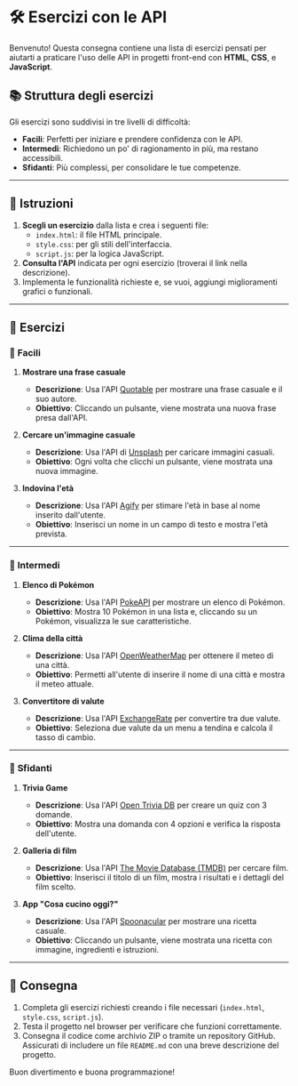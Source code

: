 # 🛠️ Esercizi con le API

Benvenuto! Questa consegna contiene una lista di esercizi pensati per aiutarti a praticare l'uso delle API in progetti front-end con **HTML**, **CSS**, e **JavaScript**.

## 📚 Struttura degli esercizi

Gli esercizi sono suddivisi in tre livelli di difficoltà:  

- **Facili**: Perfetti per iniziare e prendere confidenza con le API.
- **Intermedi**: Richiedono un po' di ragionamento in più, ma restano accessibili.
- **Sfidanti**: Più complessi, per consolidare le tue competenze.

---

## 🏁 Istruzioni

1. **Scegli un esercizio** dalla lista e crea i seguenti file:
   - `index.html`: il file HTML principale.
   - `style.css`: per gli stili dell'interfaccia.
   - `script.js`: per la logica JavaScript.
2. **Consulta l'API** indicata per ogni esercizio (troverai il link nella descrizione).
3. Implementa le funzionalità richieste e, se vuoi, aggiungi miglioramenti grafici o funzionali.

---

## 🌟 Esercizi

### 📘 **Facili**
1. **Mostrare una frase casuale**
   - **Descrizione**: Usa l'API [Quotable](https://api.quotable.io/random) per mostrare una frase casuale e il suo autore.
   - **Obiettivo**: Cliccando un pulsante, viene mostrata una nuova frase presa dall'API.

2. **Cercare un'immagine casuale**
   - **Descrizione**: Usa l'API di [Unsplash](https://source.unsplash.com/random) per caricare immagini casuali.
   - **Obiettivo**: Ogni volta che clicchi un pulsante, viene mostrata una nuova immagine.

3. **Indovina l'età**
   - **Descrizione**: Usa l'API [Agify](https://api.agify.io) per stimare l'età in base al nome inserito dall'utente.
   - **Obiettivo**: Inserisci un nome in un campo di testo e mostra l'età prevista.

---

### 📗 **Intermedi**
1. **Elenco di Pokémon**
   - **Descrizione**: Usa l'API [PokeAPI](https://pokeapi.co/) per mostrare un elenco di Pokémon.
   - **Obiettivo**: Mostra 10 Pokémon in una lista e, cliccando su un Pokémon, visualizza le sue caratteristiche.

2. **Clima della città**
   - **Descrizione**: Usa l'API [OpenWeatherMap](https://openweathermap.org/api) per ottenere il meteo di una città.
   - **Obiettivo**: Permetti all'utente di inserire il nome di una città e mostra il meteo attuale.

3. **Convertitore di valute**
   - **Descrizione**: Usa l'API [ExchangeRate](https://exchangerate.host/#/) per convertire tra due valute.
   - **Obiettivo**: Seleziona due valute da un menu a tendina e calcola il tasso di cambio.

---

### 📕 **Sfidanti**
1. **Trivia Game**
   - **Descrizione**: Usa l'API [Open Trivia DB](https://opentdb.com/api_config.php) per creare un quiz con 3 domande.
   - **Obiettivo**: Mostra una domanda con 4 opzioni e verifica la risposta dell'utente.

2. **Galleria di film**
   - **Descrizione**: Usa l'API [The Movie Database (TMDB)](https://developers.themoviedb.org/) per cercare film.
   - **Obiettivo**: Inserisci il titolo di un film, mostra i risultati e i dettagli del film scelto.

3. **App "Cosa cucino oggi?"**
   - **Descrizione**: Usa l'API [Spoonacular](https://spoonacular.com/food-api) per mostrare una ricetta casuale.
   - **Obiettivo**: Cliccando un pulsante, viene mostrata una ricetta con immagine, ingredienti e istruzioni.

---

## 📩 Consegna

1. Completa gli esercizi richiesti creando i file necessari (`index.html`, `style.css`, `script.js`).
2. Testa il progetto nel browser per verificare che funzioni correttamente.
3. Consegna il codice come archivio ZIP o tramite un repository GitHub. Assicurati di includere un file `README.md` con una breve descrizione del progetto.

Buon divertimento e buona programmazione!
